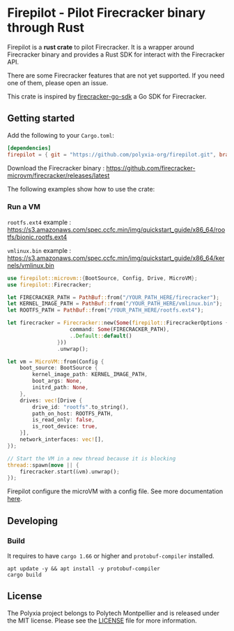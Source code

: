 # Firepilot - Pilot Firecracker binary through Rust

Firepilot is a **rust crate** to pilot Firecracker. It is a wrapper around Firecracker binary and provides a Rust SDK for interact with the Firecracker API.

There are some Firecracker features that are not yet supported. If you need one of them, please open an issue.

This crate is inspired by [firecracker-go-sdk](https://github.com/firecracker-microvm/firecracker-go-sdk) a Go SDK for Firecracker.

## Getting started

Add the following to your `Cargo.toml`:

```toml
[dependencies]
firepilot = { git = "https://github.com/polyxia-org/firepilot.git", branch = "main" }
```

Download the Firecracker binary : https://github.com/firecracker-microvm/firecracker/releases/latest

The following examples show how to use the crate:

### Run a VM

`rootfs.ext4` example : https://s3.amazonaws.com/spec.ccfc.min/img/quickstart_guide/x86_64/rootfs/bionic.rootfs.ext4

`vmlinux.bin` example : https://s3.amazonaws.com/spec.ccfc.min/img/quickstart_guide/x86_64/kernels/vmlinux.bin

```rust
use firepilot::microvm::{BootSource, Config, Drive, MicroVM};
use firepilot::Firecracker;

let FIRECRACKER_PATH = PathBuf::from("/YOUR_PATH_HERE/firecracker");
let KERNEL_IMAGE_PATH = PathBuf::from("/YOUR_PATH_HERE/vmlinux.bin");
let ROOTFS_PATH = PathBuf::from("/YOUR_PATH_HERE/rootfs.ext4");

let firecracker = Firecracker::new(Some(firepilot::FirecrackerOptions {
                    command: Some(FIRECRACKER_PATH),
                    ..Default::default()
                }))
                .unwrap();

let vm = MicroVM::from(Config {
    boot_source: BootSource {
        kernel_image_path: KERNEL_IMAGE_PATH,
        boot_args: None,
        initrd_path: None,
    },
    drives: vec![Drive {
        drive_id: "rootfs".to_string(),
        path_on_host: ROOTFS_PATH,
        is_read_only: false,
        is_root_device: true,
    }],
    network_interfaces: vec![],
});

// Start the VM in a new thread because it is blocking
thread::spawn(move || {
    firecracker.start(&vm).unwrap();
});
```

Firepilot configure the microVM with a config file. See more documentation [here](./docs/firecracker-vmm-config.md).

## Developing

### Build

It requires to have `cargo 1.66` or higher and `protobuf-compiler` installed.

```
apt update -y && apt install -y protobuf-compiler
cargo build
```

## License

The Polyxia project belongs to Polytech Montpellier and is released under the MIT license. Please see the [LICENSE](LICENSE) file for more information.
